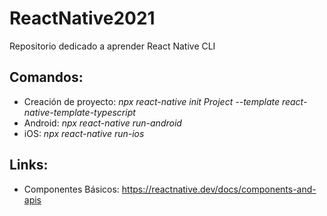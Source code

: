 # ReactNative2021
Repositorio dedicado a aprender React Native CLI

## Comandos:
* Creación de proyecto: _npx react-native init Project --template react-native-template-typescript_
* Android: _npx react-native run-android_
* iOS: _npx react-native run-ios_

## Links:
* Componentes Básicos: https://reactnative.dev/docs/components-and-apis